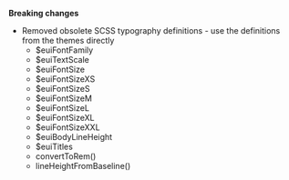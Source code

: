 **Breaking changes**

- Removed obsolete SCSS typography definitions - use the definitions from the themes directly
  - $euiFontFamily
  - $euiTextScale
  - $euiFontSize
  - $euiFontSizeXS
  - $euiFontSizeS
  - $euiFontSizeM
  - $euiFontSizeL
  - $euiFontSizeXL
  - $euiFontSizeXXL
  - $euiBodyLineHeight
  - $euiTitles
  - convertToRem()
  - lineHeightFromBaseline()